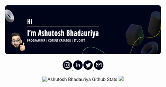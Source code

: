 

<!--
**Ashutosh-Bhadauriya/Ashutosh-Bhadauriya** is a ✨ _special_ ✨ repository because its `README.md` (this file) appears on your GitHub profile.

Here are some ideas to get you started:

- 🔭 I’m currently working on ...
- 🌱 I’m currently learning ...
- 👯 I’m looking to collaborate on ...
- 🤔 I’m looking for help with ...
- 💬 Ask me about ...
- 📫 How to reach me: ...
- 😄 Pronouns: ...
- ⚡ Fun fact: ...
-->



<p align="center">
  <img src="https://github.com/Ashutosh-Bhadauriya/Ashutosh-Bhadauriya/blob/main/github-cover.png" width="610px" height="158px" alt="Hi! I am Ashutosh" />
  <br/>
  <br/>
  <a title="Instagram" href="https://www.instagram.com/techdrippers/">
    <img src="https://github.com/Ashutosh-Bhadauriya/Ashutosh-Bhadauriya/blob/main/insta.svg" width="30" height="30" />    
  </a>
  <a title="LinkedIn" href="https://dev.to/cmcodes">
    <img src="https://github.com/Ashutosh-Bhadauriya/Ashutosh-Bhadauriya/blob/main/linkedin.svg" width="30" height="30" />
  </a>
  <a title="Twitter" href="https://instagram.com/cmcodes">
    <img src="https://github.com/Ashutosh-Bhadauriya/Ashutosh-Bhadauriya/blob/main/twitter.svg" width="30" height="30" />
  </a>
  <a title="Email" href="mailto:abhadauriya360@gmail.com">
    <img src="https://github.com/Ashutosh-Bhadauriya/Ashutosh-Bhadauriya/blob/main/gmail.svg" width="30" height="30" />
  </a>
  <br/>
  <br/>  
<!--   <img src="https://github-readme-stats.vercel.app/api?username=Ashutosh-Bhadauriya&count_private=true&show_icons=true" height="170px" bgcolor="#151515"> -->
  <img src="https://github-readme-stats.vercel.app/api?username=Ashutosh-Bhadauriya&amp;show_icons=true&amp;title_color=fff&amp;icon_color=79ff97&amp;text_color=9f9f9f&amp;bg_color=00041A" alt="Ashutosh Bhadauriya Github Stats">
 
  <img src="https://github-readme-stats.vercel.app/api/top-langs/?username=Ashutosh-Bhadauriya&layout=compact;title_color=fff&amp;icon_color=79ff97&amp;text_color=9f9f9f&amp;bg_color=00041A" height="170px">
</p>
